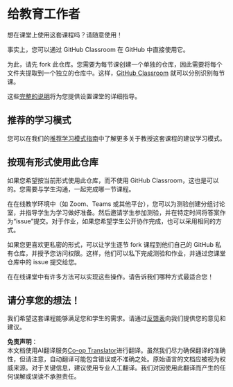 <!--
CO_OP_TRANSLATOR_METADATA:
{
  "original_hash": "9fd36f5dc734203ee28b6cf2573e5eab",
  "translation_date": "2025-08-24T20:59:40+00:00",
  "source_file": "for-teachers.md",
  "language_code": "zh"
}
-->
# 给教育工作者

想在课堂上使用这套课程吗？请随意使用！

事实上，您可以通过 GitHub Classroom 在 GitHub 中直接使用它。

为此，请先 fork 此仓库。您需要为每节课创建一个单独的仓库，因此需要将每个文件夹提取到一个独立的仓库中。这样，[GitHub Classroom](https://classroom.github.com/classrooms) 就可以分别识别每节课。

这些[完整的说明](https://github.blog/2020-03-18-set-up-your-digital-classroom-with-github-classroom/)将为您提供设置课堂的详细指导。

## 推荐的学习模式

您可以在我们的[推荐学习模式指南](recommended-learning-model.md)中了解更多关于教授这套课程的建议学习模式。

## 按现有形式使用此仓库

如果您希望按当前形式使用此仓库，而不使用 GitHub Classroom，这也是可以的。您需要与学生沟通，一起完成哪一节课程。

在在线教学环境中（如 Zoom、Teams 或其他平台），您可以为测验创建分组讨论室，并指导学生为学习做好准备。然后邀请学生参加测验，并在特定时间将答案作为“issue”提交。对于作业，如果您希望学生公开协作完成，也可以采用相同的方式。

如果您更喜欢更私密的形式，可以让学生逐节 fork 课程到他们自己的 GitHub 私有仓库，并授予您访问权限。这样，他们可以私下完成测验和作业，并通过您课堂仓库中的 issue 提交给您。

在在线课堂中有许多方法可以实现这些操作。请告诉我们哪种方式最适合您！

## 请分享您的想法！

我们希望这套课程能够满足您和学生的需求。请通过[反馈表](https://forms.microsoft.com/Pages/ResponsePage.aspx?id=v4j5cvGGr0GRqy180BHbR2humCsRZhxNuI79cm6n0hRUQzRVVU9VVlU5UlFLWTRLWlkyQUxORTg5WS4u)向我们提供您的意见和建议。

**免责声明**：  
本文档使用AI翻译服务[Co-op Translator](https://github.com/Azure/co-op-translator)进行翻译。虽然我们尽力确保翻译的准确性，但请注意，自动翻译可能包含错误或不准确之处。原始语言的文档应被视为权威来源。对于关键信息，建议使用专业人工翻译。我们对因使用此翻译而产生的任何误解或误读不承担责任。